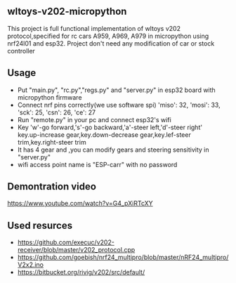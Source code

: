 ## wltoys-v202-micropython

This  project is full functional implementation of wltoys v202 protocol,specified for rc cars A959, A969, A979 in micropython using nrf24l01 and  esp32.
Project don't need any modification of car or stock controller


## Usage
- Put "main.py", "rc.py","regs.py" and "server.py" in esp32 board with micropython firmware
- Connect nrf pins correctly(we use software spi) 'miso': 32, 'mosi': 33, 'sck': 25, 'csn': 26, 'ce': 27
- Run "remote.py" in your pc and connect esp32's wifi
- Key 'w'-go forward,'s'-go backward,'a'-steer left,'d'-steer right'
    </br>key.up-increase gear,key.down-decrease gear,key.lef-steer trim,key.right-steer trim
- It has 4 gear and ,you can modify gears and steering sensitivity in "server.py" 
- wifi access point name is "ESP-carr" with no password


## Demontration video 
https://www.youtube.com/watch?v=G4_pXiRTcXY

## Used resurces 
 - https://github.com/execuc/v202-receiver/blob/master/v202_protocol.cpp
 - https://github.com/goebish/nrf24_multipro/blob/master/nRF24_multipro/V2x2.ino
 - https://bitbucket.org/rivig/v202/src/default/

